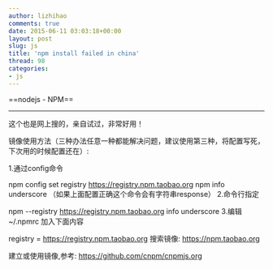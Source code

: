 ```yaml
---
author: lizhihao
comments: true
date: 2015-06-11 03:03:18+00:00
layout: post
slug: js
title: 'npm install failed in china'
thread: 98
categories:
- js
---
```


==nodejs - NPM==

----

这个也是网上搜的，亲自试过，非常好用！

镜像使用方法（三种办法任意一种都能解决问题，建议使用第三种，将配置写死，下次用的时候配置还在）:

1.通过config命令

npm config set registry https://registry.npm.taobao.org 
npm info underscore （如果上面配置正确这个命令会有字符串response）
2.命令行指定

npm --registry https://registry.npm.taobao.org info underscore 
3.编辑 ~/.npmrc 加入下面内容

registry = https://registry.npm.taobao.org
搜索镜像: https://npm.taobao.org

建立或使用镜像,参考: https://github.com/cnpm/cnpmjs.org